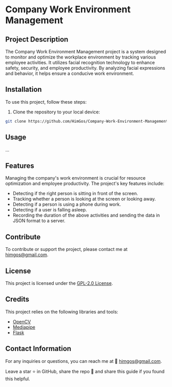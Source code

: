 # Company Work Environment Management

## Project Description

The Company Work Environment Management project is a system designed to monitor and optimize the workplace environment by tracking various employee activities. It utilizes facial recognition technology to enhance safety, security, and employee productivity. By analyzing facial expressions and behavior, it helps ensure a conducive work environment.

## Installation

To use this project, follow these steps:

1. Clone the repository to your local device:

```bash
git clone https://github.com/HimGos/Company-Work-Environment-Management.git
```
## Usage

...

## Features

Managing the company's work environment is crucial for resource optimization and employee productivity. The project's key features include:

- Detecting if the right person is sitting in front of the screen.
- Tracking whether a person is looking at the screen or looking away.
- Detecting if a person is using a phone during work.
- Detecting if a user is falling asleep.
- Recording the duration of the above activities and sending the data in JSON format to a server.

## Contribute

To contribute or support the project, please contact me at [himgos@gmail.com](mailto:himgos@gmail.com).

## License

This project is licensed under the [GPL-2.0 License](LICENSE).

## Credits

This project relies on the following libraries and tools:

- [OpenCV](https://opencv.org/) 
- [Mediapipe](https://mediapipe.dev/)
- [Flask](https://flask.palletsprojects.com/en/3.0.x/#)

## Contact Information

For any inquiries or questions, you can reach me at 📧 [himgos@gmail.com](mailto:himgos@gmail.com). 

Leave a star ⭐ in GitHub, share the repo 📲 and share this guide if you found this helpful.

